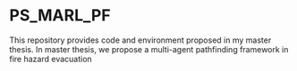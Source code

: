 # PS_MARL_PF
This repository provides code and environment proposed in my master thesis. In master thesis, we propose a multi-agent pathfinding framework in fire hazard evacuation
